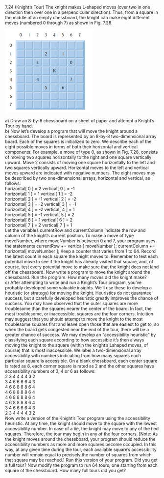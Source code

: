7.24 (Knight’s Tour) The knight makes L-shaped moves (over two in one direction then over
one in a perpendicular direction). Thus, from a square in the middle of an empty chessboard, 
the knight can make eight different moves (numbered 0 through 7) as shown in Fig. 7.28.  

![knight tour](https://github.com/genecoding/Cplusplus-How-to-program-8th/blob/master/ex07_24_knight_tour/knight%20tour.jpg)

a) Draw an 8-by-8 chessboard on a sheet of paper and attempt a Knight’s Tour by hand.  
b) Now let’s develop a program that will move the knight around a chessboard. The board
is represented by an 8-by-8 two-dimensional array board. Each of the squares is initialized 
to zero. We describe each of the eight possible moves in terms of both their horizontal 
and vertical components. For example, a move of type 0, as shown in Fig. 7.28,
consists of moving two squares horizontally to the right and one square vertically upward. 
Move 2 consists of moving one square horizontally to the left and two squares
vertically upward. Horizontal moves to the left and vertical moves upward are indicated
with negative numbers. The eight moves may be described by two one-dimensional arrays, 
horizontal and vertical, as follows:  
horizontal[ 0 ] = 2 vertical[ 0 ] = -1  
horizontal[ 1 ] = 1 vertical[ 1 ] = -2  
horizontal[ 2 ] = -1 vertical[ 2 ] = -2  
horizontal[ 3 ] = -2 vertical[ 3 ] = -1  
horizontal[ 4 ] = -2 vertical[ 4 ] = 1  
horizontal[ 5 ] = -1 vertical[ 5 ] = 2  
horizontal[ 6 ] = 1 vertical[ 6 ] = 2  
horizontal[ 7 ] = 2 vertical[ 7 ] = 1  
Let the variables currentRow and currentColumn indicate the row and column of
the knight’s current position. To make a move of type moveNumber, where moveNumber is
between 0 and 7, your program uses the statements
currentRow += vertical[ moveNumber ];
currentColumn += horizontal[ moveNumber ];
Keep a counter that varies from 1 to 64. Record the latest count in each square the
knight moves to. Remember to test each potential move to see if the knight has already
visited that square, and, of course, test every potential move to make sure that the
knight does not land off the chessboard. Now write a program to move the knight
around the chessboard. Run the program. How many moves did the knight make?  
c) After attempting to write and run a Knight’s Tour program, you’ve probably developed
some valuable insights. We’ll use these to develop a heuristic (or strategy) for moving
the knight. Heuristics do not guarantee success, but a carefully developed heuristic
greatly improves the chance of success. You may have observed that the outer squares
are more troublesome than the squares nearer the center of the board. In fact, the most
troublesome, or inaccessible, squares are the four corners.
Intuition may suggest that you should attempt to move the knight to the most
troublesome squares first and leave open those that are easiest to get to, so when the
board gets congested near the end of the tour, there will be a greater chance of success.
We may develop an “accessibility heuristic” by classifying each square according to
how accessible it’s then always moving the knight to the square (within the knight’s Lshaped 
moves, of course) that is most inaccessible. We label a two-dimensional array
accessibility with numbers indicating from how many squares each particular square
is accessible. On a blank chessboard, each center square is rated as 8, each corner square is
rated as 2 and the other squares have accessibility numbers of 3, 4 or 6 as follows:  
2 3 4 4 4 4 3 2  
3 4 6 6 6 6 4 3  
4 6 8 8 8 8 6 4  
4 6 8 8 8 8 6 4  
4 6 8 8 8 8 6 4  
4 6 8 8 8 8 6 4  
3 4 6 6 6 6 4 3  
2 3 4 4 4 4 3 2  
Now write a version of the Knight’s Tour program using the accessibility heuristic.
At any time, the knight should move to the square with the lowest accessibility number. 
In case of a tie, the knight may move to any of the tied squares. Therefore, the tour
may begin in any of the four corners. [Note: As the knight moves around the chessboard, 
your program should reduce the accessibility numbers as more and more
squares become occupied. In this way, at any given time during the tour, each available
square’s accessibility number will remain equal to precisely the number of squares from
which that square may be reached.] Run this version of your program. Did you get a
full tour? Now modify the program to run 64 tours, one starting from each square of
the chessboard. How many full tours did you get?
